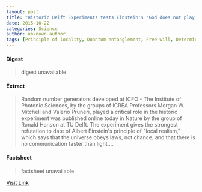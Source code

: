 ```yaml
---
layout: post
title: "Historic Delft Experiments tests Einstein's 'God does not play dice' using quantum 'dice'"
date: 2015-10-22
categories: Science
author: unknown author
tags: [Principle of locality, Quantum entanglement, Free will, Determinism, Electron, Bell test experiments, Quantum mechanics, Causality, Photon, Loopholes in Bell test experiments, Randomness, Majorana fermion, Light, Experiment, Faster-than-light, Universe, Time, Particle physics, Theoretical physics, Modern physics, Physical sciences, Philosophy, Scientific theories, Metaphysics, Physics, Mechanics, Science, Cognitive science]
---
```



#### Digest
>digest unavailable

#### Extract
>Random number generators developed at ICFO - The Institute of Photonic Sciences, by the groups of ICREA Professors Morgan W. Mitchell and Valerio Pruneri, played a critical role in the historic experiment was published online today in Nature by the group of Ronald Hanson at TU Delft. The experiment gives the strongest refutation to date of Albert Einstein's principle of "local realism," which says that the universe obeys laws, not chance, and that there is no communication faster than light....

#### Factsheet
>factsheet unavailable

[Visit Link](http://phys.org/news/2015-10-historic-delft-einstein-god-dice.html)


